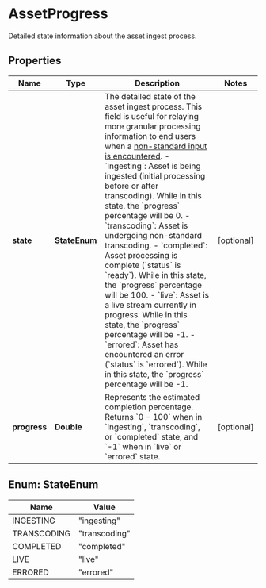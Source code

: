 

# AssetProgress

Detailed state information about the asset ingest process.
## Properties

Name | Type | Description | Notes
------------ | ------------- | ------------- | -------------
**state** | [**StateEnum**](#StateEnum) | The detailed state of the asset ingest process. This field is useful for relaying more granular processing information to end users when a [non-standard input is encountered](https://www.mux.com/docs/guides/minimize-processing-time#non-standard-input).  - &#x60;ingesting&#x60;: Asset is being ingested (initial processing before or after transcoding). While in this state, the &#x60;progress&#x60; percentage will be 0. - &#x60;transcoding&#x60;: Asset is undergoing non-standard transcoding. - &#x60;completed&#x60;: Asset processing is complete (&#x60;status&#x60; is &#x60;ready&#x60;). While in this state, the &#x60;progress&#x60; percentage will be 100. - &#x60;live&#x60;: Asset is a live stream currently in progress. While in this state, the &#x60;progress&#x60; percentage will be -1. - &#x60;errored&#x60;: Asset has encountered an error (&#x60;status&#x60; is &#x60;errored&#x60;). While in this state, the &#x60;progress&#x60; percentage will be -1.  |  [optional]
**progress** | **Double** | Represents the estimated completion percentage. Returns &#x60;0 - 100&#x60; when in &#x60;ingesting&#x60;, &#x60;transcoding&#x60;, or &#x60;completed&#x60; state, and &#x60;-1&#x60; when in &#x60;live&#x60; or &#x60;errored&#x60; state. |  [optional]



## Enum: StateEnum

Name | Value
---- | -----
INGESTING | &quot;ingesting&quot;
TRANSCODING | &quot;transcoding&quot;
COMPLETED | &quot;completed&quot;
LIVE | &quot;live&quot;
ERRORED | &quot;errored&quot;



